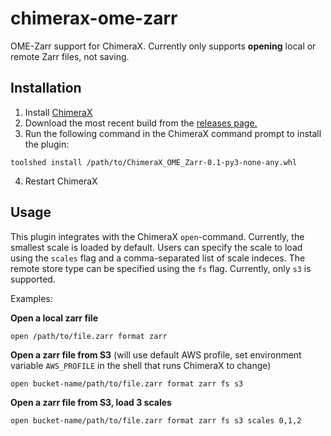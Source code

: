# chimerax-ome-zarr
OME-Zarr support for ChimeraX. Currently only supports **opening** local or remote Zarr files, not saving.

## Installation

1. Install [ChimeraX](https://www.cgl.ucsf.edu/chimerax/download.html)
2. Download the most recent build from the [releases page.](https://github.com/czimaginginstitute/chimerax-ome-zarr/releases)
3. Run the following command in the ChimeraX command prompt to install the plugin:
```
toolshed install /path/to/ChimeraX_OME_Zarr-0.1-py3-none-any.whl
```
4. Restart ChimeraX

## Usage

This plugin integrates with the ChimeraX `open`-command. Currently, the smallest scale is loaded by default. 
Users can specify the scale to load using the `scales` flag and a comma-separated list of scale indeces. The remote store
type can be specified using the `fs` flag. Currently, only `s3` is supported.

Examples:

**Open a local zarr file**
```
open /path/to/file.zarr format zarr
```

**Open a zarr file from S3** (will use default AWS profile, set environment variable `AWS_PROFILE` in the shell that runs
ChimeraX to change)
```
open bucket-name/path/to/file.zarr format zarr fs s3
```

**Open a zarr file from S3, load 3 scales** 
```
open bucket-name/path/to/file.zarr format zarr fs s3 scales 0,1,2
```
